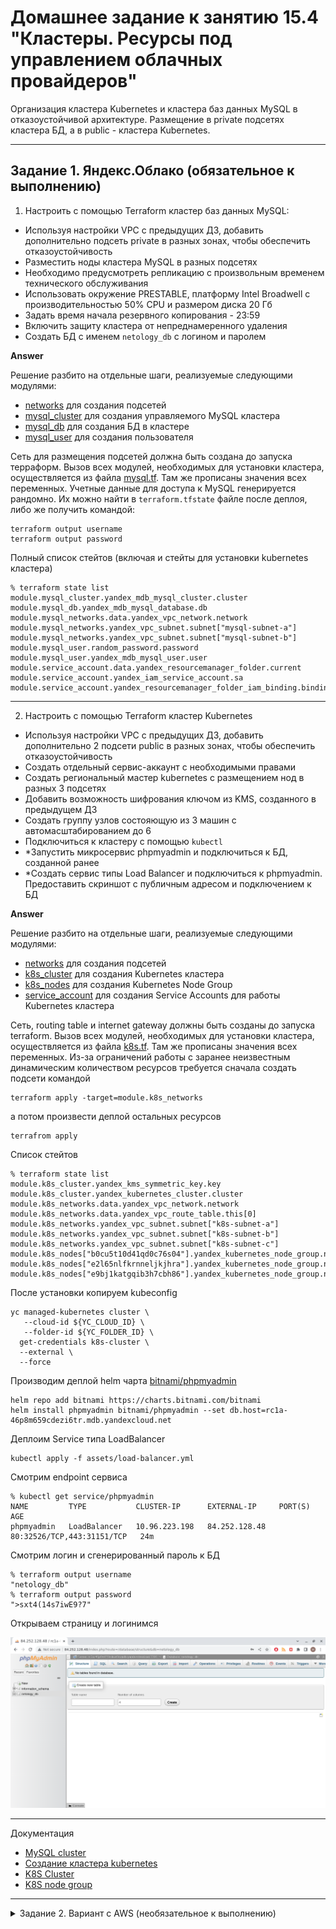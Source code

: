 # Домашнее задание к занятию 15.4 "Кластеры. Ресурсы под управлением облачных провайдеров"

Организация кластера Kubernetes и кластера баз данных MySQL в отказоустойчивой архитектуре.
Размещение в private подсетях кластера БД, а в public - кластера Kubernetes.

---
## Задание 1. Яндекс.Облако (обязательное к выполнению)

1. Настроить с помощью Terraform кластер баз данных MySQL:
- Используя настройки VPC с предыдущих ДЗ, добавить дополнительно подсеть private в разных зонах, чтобы обеспечить отказоустойчивость 
- Разместить ноды кластера MySQL в разных подсетях
- Необходимо предусмотреть репликацию с произвольным временем технического обслуживания
- Использовать окружение PRESTABLE, платформу Intel Broadwell с производительностью 50% CPU и размером диска 20 Гб
- Задать время начала резервного копирования - 23:59
- Включить защиту кластера от непреднамеренного удаления
- Создать БД с именем `netology_db` c логином и паролем

**Answer**

Решение разбито на отдельные шаги, реализуемые следующими модулями:

- [networks](assets/modules/networks/) для создания подсетей
- [mysql_cluster](assets/modules/mysql_cluster/) для создания управляемого MySQL кластера
- [mysql_db](assets/modules/mysql_db/) для создания БД в кластере
- [mysql_user](assets/modules/mysql_user/) для создания пользователя

Сеть для размещения подсетей должна быть создана до запуска терраформ.
Вызов всех модулей, необходимых для установки кластера, осуществляется из файла [mysql.tf](assets/mysql.tf). Там же прописаны значения всех переменных.
Учетные данные для доступа к MySQL генерируется рандомно. Их можно найти в `terraform.tfstate` файле после деплоя, либо же получить командой:

```
terraform output username
terraform output password
```

Полный список стейтов (включая и стейты для установки kubernetes кластера)

```
% terraform state list
module.mysql_cluster.yandex_mdb_mysql_cluster.cluster
module.mysql_db.yandex_mdb_mysql_database.db
module.mysql_networks.data.yandex_vpc_network.network
module.mysql_networks.yandex_vpc_subnet.subnet["mysql-subnet-a"]
module.mysql_networks.yandex_vpc_subnet.subnet["mysql-subnet-b"]
module.mysql_user.random_password.password
module.mysql_user.yandex_mdb_mysql_user.user
module.service_account.data.yandex_resourcemanager_folder.current
module.service_account.yandex_iam_service_account.sa
module.service_account.yandex_resourcemanager_folder_iam_binding.binding
```


---

2. Настроить с помощью Terraform кластер Kubernetes
- Используя настройки VPC с предыдущих ДЗ, добавить дополнительно 2 подсети public в разных зонах, чтобы обеспечить отказоустойчивость
- Создать отдельный сервис-аккаунт с необходимыми правами 
- Создать региональный мастер kubernetes с размещением нод в разных 3 подсетях
- Добавить возможность шифрования ключом из KMS, созданного в предыдущем ДЗ
- Создать группу узлов состояющую из 3 машин с автомасштабированием до 6
- Подключиться к кластеру с помощью `kubectl`
- *Запустить микросервис phpmyadmin и подключиться к БД, созданной ранее
- *Создать сервис типы Load Balancer и подключиться к phpmyadmin. Предоставить скриншот с публичным адресом и подключением к БД

**Answer**

Решение разбито на отдельные шаги, реализуемые следующими модулями:

- [networks](assets/modules/networks/) для создания подсетей
- [k8s_cluster](assets/modules/k8s_cluster/) для создания Kubernetes кластера
- [k8s_nodes](assets/modules/k8s_nodes/) для создания Kubernetes Node Group
- [service_account](assets/modules/service_account/) для создания Service Accounts для работы Kubernetes кластера

Сеть, routing table и internet gateway должны быть созданы до запуска terraform.
Вызов всех модулей, необходимых для установки кластера, осуществляется из файла [k8s.tf](assets/k8s.tf). Там же прописаны значения всех переменных.
Из-за ограничений работы с заранее неизвестным динамическим количеством ресурсов требуется сначала создать подсети командой

```
terraform apply -target=module.k8s_networks
```

а потом произвести деплой остальных ресурсов 

```
terrafrom apply
```

Список стейтов

```
% terraform state list
module.k8s_cluster.yandex_kms_symmetric_key.key
module.k8s_cluster.yandex_kubernetes_cluster.cluster
module.k8s_networks.data.yandex_vpc_network.network
module.k8s_networks.data.yandex_vpc_route_table.this[0]
module.k8s_networks.yandex_vpc_subnet.subnet["k8s-subnet-a"]
module.k8s_networks.yandex_vpc_subnet.subnet["k8s-subnet-b"]
module.k8s_networks.yandex_vpc_subnet.subnet["k8s-subnet-c"]
module.k8s_nodes["b0cu5t10d41qd0c76s04"].yandex_kubernetes_node_group.ng
module.k8s_nodes["e2l65nlfkrnneljkjhra"].yandex_kubernetes_node_group.ng
module.k8s_nodes["e9bj1katgqib3h7cbh86"].yandex_kubernetes_node_group.ng
```

После установки копируем kubeconfig

```
yc managed-kubernetes cluster \
   --cloud-id ${YC_CLOUD_ID} \
   --folder-id ${YC_FOLDER_ID} \
  get-credentials k8s-cluster \
  --external \
  --force
```
Производим деплой helm чарта [bitnami/phpmyadmin](https://artifacthub.io/packages/helm/bitnami/phpmyadmin)

```
helm repo add bitnami https://charts.bitnami.com/bitnami
helm install phpmyadmin bitnami/phpmyadmin --set db.host=rc1a-46p8m659cdezi6tr.mdb.yandexcloud.net
```

Деплоим Service типа LoadBalancer 

```
kubectl apply -f assets/load-balancer.yml
```

Смотрим endpoint сервиса

```
% kubectl get service/phpmyadmin
NAME         TYPE           CLUSTER-IP      EXTERNAL-IP     PORT(S)                      AGE
phpmyadmin   LoadBalancer   10.96.223.198   84.252.128.48   80:32526/TCP,443:31151/TCP   24m
```

Смотрим логин и сгенерированный пароль к БД

```
% terraform output username
"netology_db"
% terraform output password
">sxt4(14s7iwE9?7"
```

Открываем страницу и логинимся

![phpmyadmin](assets/img/phpmyadmin.png)


---

Документация
- [MySQL cluster](https://registry.terraform.io/providers/yandex-cloud/yandex/latest/docs/resources/mdb_mysql_cluster)
- [Создание кластера kubernetes](https://cloud.yandex.ru/docs/managed-kubernetes/operations/kubernetes-cluster/kubernetes-cluster-create)
- [K8S Cluster](https://registry.terraform.io/providers/yandex-cloud/yandex/latest/docs/resources/kubernetes_cluster)
- [K8S node group](https://registry.terraform.io/providers/yandex-cloud/yandex/latest/docs/resources/kubernetes_node_group)

--- 

<details>
<summary>Задание 2. Вариант с AWS (необязательное к выполнению)</summary>

## Задание 2. Вариант с AWS (необязательное к выполнению)

1. Настроить с помощью terraform кластер EKS в 3 AZ региона, а также RDS на базе MySQL с поддержкой MultiAZ для репликации и создать 2 readreplica для работы:
- Создать кластер RDS на базе MySQL
- Разместить в Private subnet и обеспечить доступ из public-сети c помощью security-group
- Настроить backup в 7 дней и MultiAZ для обеспечения отказоустойчивости
- Настроить Read prelica в кол-ве 2 шт на 2 AZ.

2. Создать кластер EKS на базе EC2:
- С помощью terraform установить кластер EKS на 3 EC2-инстансах в VPC в public-сети
- Обеспечить доступ до БД RDS в private-сети
- С помощью kubectl установить и запустить контейнер с phpmyadmin (образ взять из docker hub) и проверить подключение к БД RDS
- Подключить ELB (на выбор) к приложению, предоставить скрин

Документация
- [Модуль EKS](https://learn.hashicorp.com/tutorials/terraform/eks)

</details>